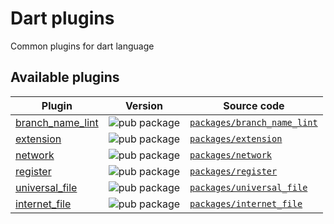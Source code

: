# Dart plugins

Common plugins for dart language 

## Available plugins

| Plugin | Version | Source code |
|---|---|---|
| [branch_name_lint][branch_name_lint_pub] | ![pub package][branch_name_lint_badge] | [`packages/branch_name_lint`][branch_name_lint_code] |
| [extension][extension_pub] | ![pub package][extension_badge] | [`packages/extension`][extension_code] |
| [network][network_pub] | ![pub package][network_badge] | [`packages/network`][network_code] |
| [register][register_pub] | ![pub package][register_badge] | [`packages/register`][register_code] |
| [universal_file][universal_file_pub] | ![pub package][universal_file_badge] | [`packages/universal_file`][universal_file_code] |
| [internet_file][internet_file_pub] | ![pub package][internet_file_badge] | [`packages/internet_file`][internet_file_code] |

[branch_name_lint_pub]: https://pub.dev/packages/branch_name_lint
[branch_name_lint_code]: https://github.com/rbcprolabs/packages.dart/tree/master/packages/branch_name_lint
[branch_name_lint_badge]: https://img.shields.io/pub/v/branch_name_lint.svg

[extension_pub]: https://pub.dev/packages/extension
[extension_code]: https://github.com/rbcprolabs/packages.dart/tree/master/packages/extension
[extension_badge]: https://img.shields.io/pub/v/extension.svg

[network_pub]: https://pub.dev/packages/network
[network_code]: https://github.com/rbcprolabs/packages.dart/tree/master/packages/network
[network_badge]: https://img.shields.io/pub/v/network.svg

[register_pub]: https://pub.dev/packages/register
[register_code]: https://github.com/rbcprolabs/packages.dart/tree/master/packages/register
[register_badge]: https://img.shields.io/pub/v/register.svg

[universal_file_pub]: https://pub.dev/packages/universal_file
[universal_file_code]: https://github.com/rbcprolabs/packages.dart/tree/master/packages/universal_file
[universal_file_badge]: https://img.shields.io/pub/v/universal_file.svg

[internet_file_pub]: https://pub.dev/packages/internet_file
[internet_file_code]: https://github.com/rbcprolabs/packages.dart/tree/master/packages/internet_file
[internet_file_badge]: https://img.shields.io/pub/v/internet_file.svg